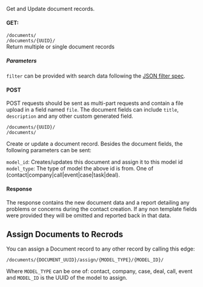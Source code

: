 Get and Update document records.

#### GET:
`/documents/`  
`/documents/{UUID}/`  
Return multiple or single document records

##### Parameters 
`filter` can be provided with search data following the [JSON filter spec](https://github.com/eliebmobile/crm_pro-wiki/blob/master/Dynamic-Model-Filtering.md).

#### POST

POST requests should be sent as multi-part requests and contain a file upload in a field named `file`.
The document fields can include `title`, `description` and any other custom generated field.

`/documents/{UUID}/`  
`/documents/`

Create or update a document record.
Besides the document fields, the following parameters can be sent:

`model_id`: Creates/updates this document and assign it to this model id
`model_type`: The type of model the above id is from. One of (contact|company|call|event|case|task|deal).   

#### Response

The response contains the new document data and a report detailing any problems or concerns during
the contact creation. If any non template fields were provided they will be omitted and reported
back in that data.

## Assign Documents to Recrods

You can assign a Document record to any other record by calling this edge:

`/documents/{DOCUMENT_UUID}/assign/{MODEL_TYPE}/{MODEL_ID}/`

Where `MODEL_TYPE` can be one of: contact, company, case, deal, call, event and `MODEL_ID` is the UUID of the model to assign.
